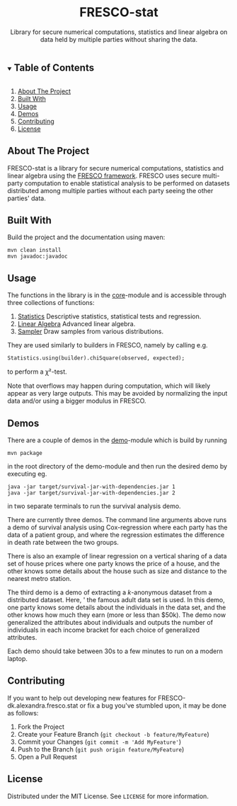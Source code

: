 <h1 align="center">FRESCO-stat</h1>

<p align="center">
  Library for secure numerical computations, statistics and linear algebra on data held by multiple parties without sharing the data.
</p>

<!-- TABLE OF CONTENTS -->
<details open="open">
  <summary><h2 style="display: inline-block">Table of Contents</h2></summary>
  <ol>
    <li><a href="#about-the-project">About The Project</a></li>
    <li><a href="#built-with">Built With</a></li>
    <li><a href="#usage">Usage</a></li>
    <li><a href="#demos">Demos</a></li>
    <li><a href="#contributing">Contributing</a></li>
    <li><a href="#license">License</a></li>
  </ol>
</details>

<!-- ABOUT THE PROJECT -->
## About The Project
FRESCO-stat is a library for secure numerical computations, statistics 
and linear algebra using the <a href="https://github.com/aicis/fresco">FRESCO framework</a>.
FRESCO uses secure multi-party computation to enable statistical analysis to be performed on 
datasets distributed among multiple parties without each party seeing the other parties' data.

## Built With
Build the project and the documentation using maven:
```
mvn clean install
mvn javadoc:javadoc
```

<!-- USAGE EXAMPLES -->
## Usage

The functions in the library is in the [core](core)-module and is accessible through three collections of functions:

1. [Statistics](core/src/main/java/dk.alexandra.fresco.stat/Statistics.java) Descriptive statistics, statistical tests and regression.
2. [Linear Algebra](core/src/main/java/dk.alexandra.fresco.stat/LinearAlgebra.java) Advanced linear algebra.
3. [Sampler](core/src/main/java/dk.alexandra.fresco.stat/Sampler.java)  Draw samples from various distributions.

They are used similarly to builders in FRESCO, namely by calling e.g.

```
Statistics.using(builder).chiSquare(observed, expected);
``` 

to perform a ꭓ²-test.

Note that overflows may happen during computation, which will likely appear as very large outputs. 
This may be avoided by normalizing the input data and/or using a bigger modulus in FRESCO.

## Demos

There are a couple of demos in the [demo](demo)-module which is build by running 
```
mvn package
```
in the root directory of the demo-module and then run the desired demo by executing eg.
```
java -jar target/survival-jar-with-dependencies.jar 1
java -jar target/survival-jar-with-dependencies.jar 2
```
in two separate terminals to run the survival analysis demo. 

There are currently three demos. The command line arguments above runs a demo of survival analysis 
using Cox-regression where each party has the data of a patient group, and where the regression 
estimates the difference in death rate between the two groups. 

There is also an example of linear regression on a vertical sharing of a data set of house prices where 
one party knows the price of a house, and the other knows some details about the house such as size
and distance to the nearest metro station. 

The third demo is a demo of extracting a <i>k</i>-anonymous dataset from a distributed dataset. Here, '
the famous adult data set is used. In this demo, one party knows some details about the individuals 
in the data set, and the other knows how much they earn (more or less than $50k). The demo now 
generalized the attributes about individuals and outputs the number of individuals in each income 
bracket for each choice of generalized attributes.  

Each demo should take between 30s to a few minutes to run on a modern laptop.
 
<!-- CONTRIBUTING -->
## Contributing

If you want to help out developing new features for FRESCO-dk.alexandra.fresco.stat or fix a bug you've stumbled upon, it may be done as follows:

1. Fork the Project
2. Create your Feature Branch (`git checkout -b feature/MyFeature`)
3. Commit your Changes (`git commit -m 'Add MyFeature'`)
4. Push to the Branch (`git push origin feature/MyFeature`)
5. Open a Pull Request

<!-- LICENSE -->
## License

Distributed under the MIT License. See `LICENSE` for more information.